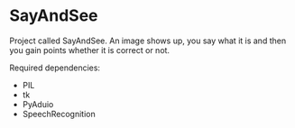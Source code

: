 # SayAndSee

Project called SayAndSee. An image shows up, you say what it is and then you gain points whether it is correct or not.

Required dependencies:

- PIL
- tk
- PyAduio
- SpeechRecognition
  
